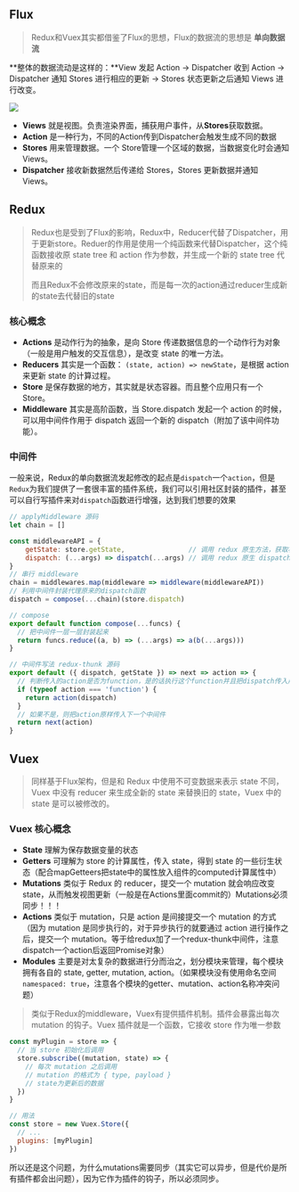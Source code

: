 ## Flux

> Redux和Vuex其实都借鉴了Flux的思想，Flux的数据流的思想是 **单向数据流**

**整体的数据流动是这样的：**View 发起 Action -> Dispatcher 收到 Action -> Dispatcher 通知 Stores 进行相应的更新 -> Stores 状态更新之后通知 Views 进行改变。

![](E:\myGit\prepare-for-interview\框架\img\flux-diagram.jpg)

- **Views** 就是视图。负责渲染界面，捕获用户事件，从**Stores**获取数据。
- **Action** 是一种行为，不同的Action传到Dispatcher会触发生成不同的数据
- **Stores** 用来管理数据。一个 Store管理一个区域的数据，当数据变化时会通知Views。
- **Dispatcher** 接收新数据然后传递给 Stores，Stores 更新数据并通知 Views。



## Redux

> Redux也是受到了Flux的影响，Redux中，Reducer代替了Dispatcher，用于更新store。Reduer的作用是使用一个纯函数来代替Dispatcher，这个纯函数接收原 state tree 和 action 作为参数，并生成一个新的 state tree 代替原来的
>
> 而且Redux不会修改原来的state，而是每一次的action通过reducer生成新的state去代替旧的state

### 核心概念

- **Actions** 是动作行为的抽象，是向 Store 传递数据信息的一个动作行为对象（一般是用户触发的交互信息），是改变 state 的唯一方法。
- **Reducers** 其实是一个函数： `(state, action) => newState`，是根据 action 来更新 state 的计算过程。
- **Store** 是保存数据的地方，其实就是状态容器。而且整个应用只有一个 Store。
- **Middleware** 其实是高阶函数，当 Store.dispatch 发起一个 action 的时候，可以用中间件作用于 dispatch 返回一个新的 dispatch（附加了该中间件功能）。



### 中间件

一般来说，Redux的单向数据流发起修改的起点是`dispatch`一个`action`，但是`Redux`为我们提供了一套很丰富的插件系统，我们可以引用社区封装的插件，甚至可以自行写插件来对`dispatch`函数进行增强，达到我们想要的效果

```js
// applyMiddleware 源码
let chain = []

const middlewareAPI = {
    getState: store.getState,                // 调用 redux 原生方法，获取状态
    dispatch: (...args) => dispatch(...args) // 调用 redux 原生 dispatch 方法
}
// 串行 middleware
chain = middlewares.map(middleware => middleware(middlewareAPI))
// 利用中间件封装代理原来的dispatch函数
dispatch = compose(...chain)(store.dispatch)

// compose
export default function compose(...funcs) {
  // 把中间件一层一层封装起来
  return funcs.reduce((a, b) => (...args) => a(b(...args)))
}
```

```js
// 中间件写法 redux-thunk 源码
export default ({ dispatch, getState }) => next => action => {
  // 判断传入的action是否为function，是的话执行这个function并且把dispatch传入用于异步dispatch
  if (typeof action === 'function') {
    return action(dispatch)
  }
  // 如果不是，则把action原样传入下一个中间件
  return next(action) 
}
```





## Vuex

> 同样基于Flux架构，但是和 Redux 中使用不可变数据来表示 state 不同，Vuex 中没有 reducer 来生成全新的 state 来替换旧的 state，Vuex 中的 state 是可以被修改的。

### Vuex 核心概念

- **State** 理解为保存数据变量的状态
- **Getters** 可理解为 store 的计算属性，传入 state，得到 state 的一些衍生状态（配合mapGetteers把state中的属性放入组件的computed计算属性中）
- **Mutations** 类似于 Redux 的 reducer，提交一个 mutation 就会响应改变 state，从而触发视图更新（一般是在Actions里面commit的）Mutations必须同步！！！
- **Actions** 类似于 mutation，只是 action 是间接提交一个 mutation 的方式（因为 mutation 是同步执行的，对于异步执行的就要通过 action 进行操作之后，提交一个 mutation。等于给redux加了一个redux-thunk中间件，注意dispatch一个action后返回Promise对象）
- **Modules** 主要是对太复杂的数据进行分而治之，划分模块来管理，每个模块拥有各自的 state, getter, mutation, action。（如果模块没有使用命名空间`namespaced: true`，注意各个模块的getter、mutation、action名称冲突问题）



> 类似于Redux的middleware，Vuex有提供插件机制。插件会暴露出每次 mutation 的钩子。Vuex 插件就是一个函数，它接收 store 作为唯一参数

```js
const myPlugin = store => {
  // 当 store 初始化后调用
  store.subscribe((mutation, state) => {
    // 每次 mutation 之后调用
    // mutation 的格式为 { type, payload }
    // state为更新后的数据
  })
}

// 用法
const store = new Vuex.Store({
  // ...
  plugins: [myPlugin]
})
```



所以还是这个问题，为什么mutations需要同步（其实它可以异步，但是代价是所有插件都会出问题），因为它作为插件的钩子，所以必须同步。